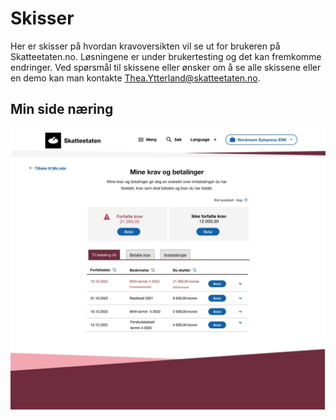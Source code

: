 # Skisser

Her er skisser på hvordan kravoversikten vil se ut for brukeren på Skatteetaten.no. Løsningene er under brukertesting og det kan fremkomme endringer. Ved spørsmål til skissene eller ønsker om å se alle skissene eller en demo kan man kontakte [Thea.Ytterland@skatteetaten.no](mailto:Thea.Ytterland@skatteetaten.no).

## Min side næring

![tidsplan krav](bilder/minSideSkisse.jpg)
